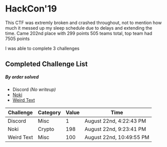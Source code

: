 # HackCon'19
This CTF was extremly broken and crashed throughout, not to mention how much it messed up my sleep schedule due to delays and extending the time.
Came 202nd place with 299 points
505 teams total, top team had 7505 points

I was able to complete 3 challenges

## Completed Challenge List
##### _By order solved_
* Discord _(No writeup)_
* [Noki](Noki)
* [Weird Text](WeirdText)



|Challenge|Category|Value|Time|
|---|---|---|---|
|Discord|Misc|1|August 22nd, 4:22:43 PM|
|Noki|Crypto|198|August 22nd, 9:23:41 PM|
|Weird Text|Misc|100|August 22nd, 10:49:55 PM|